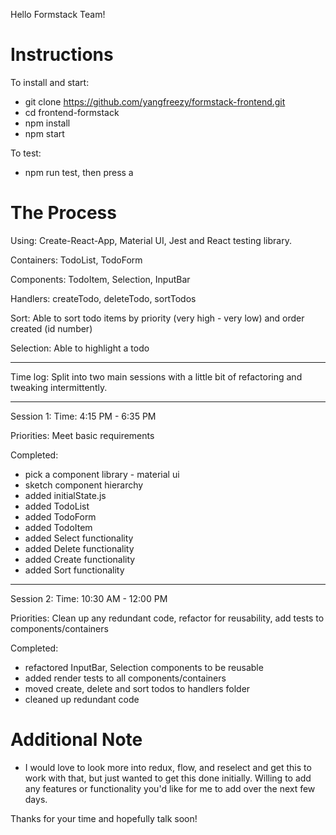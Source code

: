 Hello Formstack Team!

# Instructions

To install and start:
- git clone https://github.com/yangfreezy/formstack-frontend.git
- cd frontend-formstack
- npm install
- npm start

To test: 
- npm run test, then press a

# The Process

Using: Create-React-App, Material UI, Jest and React testing library.

Containers: TodoList, TodoForm

Components: TodoItem, Selection, InputBar

Handlers: createTodo, deleteTodo, sortTodos

Sort: Able to sort todo items by priority (very high - very low) and order created (id number)

Selection: Able to highlight a todo

_________

Time log: Split into two main sessions with a little bit of refactoring and tweaking intermittently. 
_________

Session 1:
Time: 4:15 PM - 6:35 PM

Priorities: Meet basic requirements

Completed:
- pick a component library - material ui
- sketch component hierarchy
- added initialState.js
- added TodoList
- added TodoForm
- added TodoItem
- added Select functionality
- added Delete functionality
- added Create functionality
- added Sort functionality
_________

Session 2:
Time: 10:30 AM - 12:00 PM

Priorities: Clean up any redundant code, refactor for reusability, add tests to components/containers

Completed:
- refactored InputBar, Selection components to be reusable
- added render tests to all components/containers
- moved create, delete and sort todos to handlers folder
- cleaned up redundant code

# Additional Note
- I would love to look more into redux, flow, and reselect and get this to work with that, but just wanted to get this done initially. Willing to add any features or functionality you'd like for me to add over the next few days. 

Thanks for your time and hopefully talk soon!

